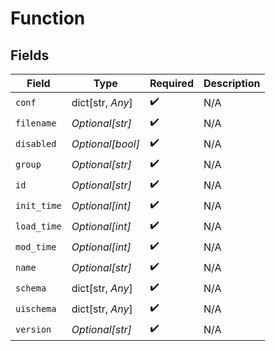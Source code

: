 # Function


## Fields

| Field              | Type               | Required           | Description        |
| ------------------ | ------------------ | ------------------ | ------------------ |
| `conf`             | dict[str, *Any*]   | :heavy_check_mark: | N/A                |
| `filename`         | *Optional[str]*    | :heavy_check_mark: | N/A                |
| `disabled`         | *Optional[bool]*   | :heavy_check_mark: | N/A                |
| `group`            | *Optional[str]*    | :heavy_check_mark: | N/A                |
| `id`               | *Optional[str]*    | :heavy_check_mark: | N/A                |
| `init_time`        | *Optional[int]*    | :heavy_check_mark: | N/A                |
| `load_time`        | *Optional[int]*    | :heavy_check_mark: | N/A                |
| `mod_time`         | *Optional[int]*    | :heavy_check_mark: | N/A                |
| `name`             | *Optional[str]*    | :heavy_check_mark: | N/A                |
| `schema`           | dict[str, *Any*]   | :heavy_check_mark: | N/A                |
| `uischema`         | dict[str, *Any*]   | :heavy_check_mark: | N/A                |
| `version`          | *Optional[str]*    | :heavy_check_mark: | N/A                |